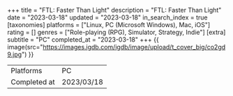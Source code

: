 +++
title = "FTL: Faster Than Light"
description = "FTL: Faster Than Light"
date = "2023-03-18"
updated = "2023-03-18"
in_search_index = true
[taxonomies]
platforms = ["Linux, PC (Microsoft Windows), Mac, iOS"]
rating = []
genres = ["Role-playing (RPG), Simulator, Strategy, Indie"]
[extra]
subtitle = "PC"
completed_at = "2023-03-18"
+++
{{ image(src="https://images.igdb.com/igdb/image/upload/t_cover_big/co2gd9.jpg") }}

|              |            |
| ------------ | ---------- |
| Platforms    | PC |
| Completed at | 2023/03/18 |


